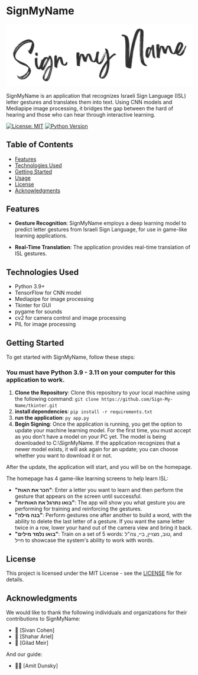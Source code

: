 # SignMyName

![SignMyName Logo](assets/logo.png)

SignMyName is an application that recognizes Israeli Sign Language (ISL) letter gestures and translates them into text. Using CNN models and Mediapipe image processing, it bridges the gap between the hard of hearing and those who can hear through interactive learning.

[![License: MIT](https://img.shields.io/badge/License-MIT-yellow.svg)](https://opensource.org/licenses/MIT)
[![Python Version](https://img.shields.io/badge/python-3.9%20%7C%203.10%20%7C%203.11-blue)](https://www.python.org/downloads/)

## Table of Contents
- [Features](#features)
- [Technologies Used](#technologies-used)
- [Getting Started](#getting-started)
- [Usage](#usage)
- [License](#license)
- [Acknowledgments](#acknowledgments)

## Features

- **Gesture Recognition**: SignMyName employs a deep learning model to predict letter gestures from Israeli Sign Language, for use in game-like learning applications.

- **Real-Time Translation**: The application provides real-time translation of ISL gestures.

## Technologies Used
- Python 3.9+
- TensorFlow for CNN model
- Mediapipe for image processing
- Tkinter for GUI
- pygame for sounds
- cv2 for camera control and image processing
- PIL for image processing

## Getting Started

To get started with SignMyName, follow these steps:

### You must have Python 3.9 - 3.11 on your computer for this application to work.

1. **Clone the Repository**: Clone this repository to your local machine using the following command:
   ``` git clone https://github.com/Sign-My-Name/tkinter.git ```
2. **install dependencies**:
   ``` pip install -r requirements.txt ```
3. **run the application**:
   ``` py app.py ```
4. **Begin Signing**:
Once the application is running, you get the option to update your machine learning model. For the first time, you must accept as you don't have a model on your PC yet. The model is being downloaded to C:\SignMyName. If the application recognizes that a newer model exists, it will ask again for an update; you can choose whether you want to download it or not.

After the update, the application will start, and you will be on the homepage.

The homepage has 4 game-like learning screens to help learn ISL:
- **"הכר את האות"**: Enter a letter you want to learn and then perform the gesture that appears on the screen until successful.
- **"בואו נתרגל את האותיות"**: The app will show you what gesture you are performing for training and reinforcing the gestures.
- **"בנה מילה"**: Perform gestures one after another to build a word, with the ability to delete the last letter of a gesture. If you want the same letter twice in a row, lower your hand out of the camera view and bring it back.
- **"בואו נלמד מילים"**: Train on a set of 5 words: טוב, מצויין, ביי, צה"ל, and חייל to showcase the system's ability to work with words.


## License
This project is licensed under the MIT License - see the [LICENSE](LICENSE) file for details.

## Acknowledgments

We would like to thank the following individuals and organizations for their contributions to SignMyName:

- 🌸 [Sivan Cohen]
- 🚀 [Shahar Ariel]
- 🎸 [Gilad Meir]

And our guide:
- 👨‍🏫 [Amit Dunsky]